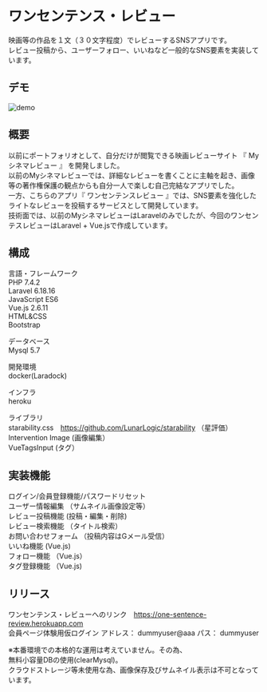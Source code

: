 # ワンセンテンス・レビュー
映画等の作品を１文（３０文字程度）でレビューするSNSアプリです。<br>
レビュー投稿から、ユーザーフォロー、いいねなど一般的なSNS要素を実装しています。<br>

## デモ
![demo](https://raw.github.com/wiki/matahoku/OneSentence/images/one.gif)

## 概要
以前にポートフォリオとして、自分だけが閲覧できる映画レビューサイト 『 Myシネマレビュー 』 を開発しました。<br>
以前のMyシネマレビューでは、詳細なレビューを書くことに主軸を起き、画像等の著作権保護の観点からも自分一人で楽しむ自己完結なアプリでした。<br>
一方、こちらのアプリ『 ワンセンテンスレビュー 』では、SNS要素を強化したライトなレビューを投稿するサービスとして開発しています。<br>
技術面では、以前のMyシネマレビューはLaravelのみでしたが、今回のワンセンテスレビューはLaravel + Vue.jsで作成しています。<br>

## 構成
言語・フレームワーク　<br>
PHP 7.4.2 <br>
Laravel 6.18.16 <br>
JavaScript ES6 <br>
Vue.js 2.6.11 <br>
HTML&CSS  <br>
Bootstrap <br>

データベース<br>
Mysql 5.7 <br>

開発環境 <br>
docker(Laradock) <br>

インフラ <br>
heroku <br>

ライブラリ　<br>
starability.css　https://github.com/LunarLogic/starability （星評価） <br>
Intervention Image (画像編集）　<br>
VueTagsInput (タグ） <br>

## 実装機能
ログイン/会員登録機能/パスワードリセット 　<br>
ユーザー情報編集 （サムネイル画像設定等） <br>
レビュー投稿機能 (投稿・編集・削除) <br>
レビュー検索機能 （タイトル検索） <br>
お問い合わせフォーム （投稿内容はGメール受信） <br>
いいね機能 (Vue.js) <br>
フォロー機能 （Vue.js） <br>
タグ登録機能 （Vue.js) <br>

## リリース
ワンセンテンス・レビューへのリンク　https://one-sentence-review.herokuapp.com  <br>
会員ページ体験用仮ログイン アドレス： dummyuser@aaa  パス： dummyuser　<br>

※本番環境での本格的な運用は考えていません。その為、 <br> 
無料小容量DBの使用(clearMysql)。 <br>
クラウドストレージ等未使用な為、画像保存及びサムネイル表示は不可となっています。




